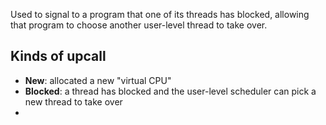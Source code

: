 Used to signal to a program that one of its threads has blocked, allowing that program to choose another user-level thread to take over.

## Kinds of upcall

- **New**: allocated a new "virtual CPU"
- **Blocked**: a thread has blocked and the user-level scheduler can pick a new thread to take over
- 